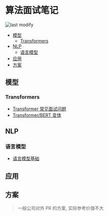 算法面试笔记
===
<!--START_SECTION:badge-->

![last modify](https://img.shields.io/static/v1?label=last%20modify&message=2023-02-02%2016%3A35%3A31&color=yellowgreen&style=flat-square)

<!--END_SECTION:badge-->
<!--info
top: false
hidden: true
-->

<!-- TOC -->
- [模型](#模型)
    - [Transformers](#transformers)
- [NLP](#nlp)
    - [语言模型](#语言模型)
- [应用](#应用)
- [方案](#方案)
<!-- TOC -->

<!-- 快速编辑

> algorithms/[xxx](../../../../algorithms/README.md#xxx)

<div align="center"><img src="../../../_assets/Sentence-BERT模型图.png" height="300" /></div>

-->

## 模型

### Transformers
- [Transformer 常见面试问题](../05/Transformer常见问题.md)
- [Transformer/BERT 变体](./Transformer系列模型.md)

## NLP

### 语言模型
- [语言模型基础](./语言模型.md)


## 应用

## 方案
> 一般公司对外 PR 的方案, 实际参考价值不大


<!-- 
## 工程

### C++

### Python
-->